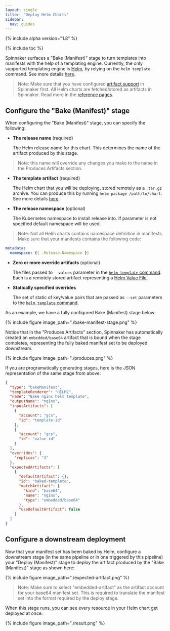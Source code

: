 ```yaml
---
layout: single
title:  "Deploy Helm Charts"
sidebar:
  nav: guides
---
```


{% include alpha version="1.8" %}

{% include toc %}

Spinnaker surfaces a "Bake (Manifest)" stage to turn templates into manifests
with the help of a templating engine. Currently, the only supported templating
engine is [Helm](https://helm.sh/), by relying on the `helm template` command.
See more details [here](https://docs.helm.sh/helm/#helm-template).

> Note: Make sure that you have configured [artifact support](/setup/artifacts)
> in Spinnaker first. All Helm charts are fetched/stored as artifacts in
> Spinnaker. Read more in the [reference pages](/reference/artifacts).

## Configure the "Bake (Manifest)" stage

When configuring the "Bake (Manifest)" stage, you can specify the following:

* __The release name__ (required)

  The Helm release name for this chart. This determines the name of the
  artifact produced by this stage.

> Note: this name will override any changes you make to the name
> in the Produces Artifacts section.

* __The template artifact__ (required)

  The Helm chart that you will be deploying, stored remotely as a
  `.tar.gz` archive. You can produce this by running `helm package
  /path/to/chart`. See more details
  [here](https://docs.helm.sh/helm/#helm-package).

* __The release namespace__ (optional)

  The Kubernetes namespace to install release into. If parameter is not
  specified default namespace will be used.

> Note: Not all Helm charts contains namespace definition in manifests.
> Make sure that your manifests contains the following code:

```yaml
metadata:
  namespace: {{ .Release.Namespace }}
```

* __Zero or more override artifacts__ (optional)

  The files passed to `--values` parameter in the [`helm
  template` command](https://docs.helm.sh/helm/#helm-template). Each is a
  remotely stored artifact representing a [Helm Value
  File](https://docs.helm.sh/chart_template_guide/#values-files).

* __Statically specified overrides__

  The set of static of key/value pairs that are passed as `--set` parameters to
  the [`helm template` command](https://docs.helm.sh/helm/#helm-template).

As an example, we have a fully configured Bake (Manifest) stage below:

{%
  include
  figure
  image_path="./bake-manifest-stage.png"
%}

Notice that in the "Produces Artifacts" section, Spinnaker has automatically
created an `embedded/base64` artifact that is bound when the stage
completes, representing the fully baked manifest set to be deployed downstream.

{%
  include
  figure
  image_path="./produces.png"
%}

If you are programatically generating stages, here is the JSON representation
of the same stage from above:

```json
{
  "type": "bakeManifest",
  "templateRenderer": "HELM2",
  "name": "Bake nginx helm template",
  "outputName": "nginx",
  "inputArtifacts": [
    {
      "account": "gcs",
      "id": "template-id"
    },
    {
      "account": "gcs",
      "id": "value-id"
    }
  ],
  "overrides": {
    "replicas": "3"
  },
  "expectedArtifacts": [
    {
      "defaultArtifact": {},
      "id": "baked-template",
      "matchArtifact": {
        "kind": "base64",
        "name": "nginx",
        "type": "embedded/base64"
      },
      "useDefaultArtifact": false
    }
  ]
}
```

## Configure a downstream deployment

Now that your manifest set has been baked by Helm, configure a downstream stage
(in the same pipeline or in one triggered by this pipeline) your "Deploy
(Manifest)" stage to deploy the artifact produced by the "Bake (Manifest)"
stage as shown here:

{%
  include
  figure
  image_path="./expected-artifact.png"
%}

> Note: Make sure to select "embedded-artifact" as the artifact account for
> your base64 manifest set. This is required to translate the manifest set into
> the format required by the deploy stage.

When this stage runs, you can see every resource in your Helm chart get
deployed at once:

{%
  include
  figure
  image_path="./result.png"
%}
